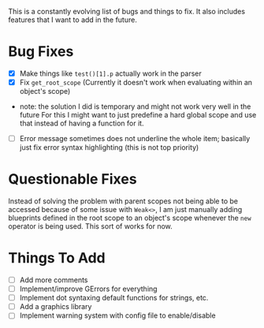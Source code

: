 This is a constantly evolving list of bugs and things to fix.
It also includes features that I want to add in the future.
# Bug Fixes
 - [x] Make things like ```test()[1].p``` actually work in the parser
 - [x] Fix ```get_root_scope``` (Currently it doesn't work when evaluating within an object's scope)
 * note: the solution I did is temporary and might not work very well in the future
 For this I might want to just predefine a hard global scope and use that instead of having a function for it.
 - [ ] Error message sometimes does not underline the whole item; basically just fix error syntax highlighting
 (this is not top priority)
# Questionable Fixes
Instead of solving the problem with parent scopes not being able to be accessed because of some
issue with ```Weak<>```, I am just manually adding blueprints defined in the root scope to an object's
scope whenever the ```new``` operator is being used. This sort of works for now.
# Things To Add
 - [ ] Add more comments
 - [ ] Implement/improve GErrors for everything
 - [ ] Implement dot syntaxing default functions for strings, etc.
 - [ ] Add a graphics library
 - [ ] Implement warning system with config file to enable/disable